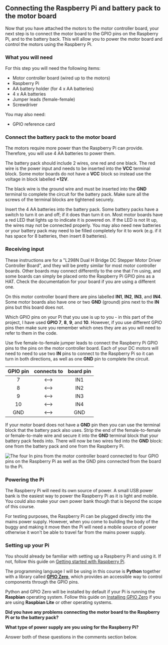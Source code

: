 [comment]: # (
Is this step open? Y/N
If so, short description of this step:
Related links:
Related files:
)

## Connecting the Raspberry Pi and battery pack to the motor board

Now that you have attached the motors to the motor controller board, your next step is to connect the motor board to  the GPIO pins on the Raspberry Pi, and to the battery back. This will allow you to power the motor board and control the motors using the Raspberry Pi.

### What you will need

For this step you will need the following items:

+ Motor controller board (wired up to the motors)
+ Raspberry Pi
+ AA battery holder (for 4 x AA batteries)
+ 4 x AA batteries
+ Jumper leads (female-female)
+ Screwdriver

You may also need:

+ GPIO reference card

### Connect the battery pack to the motor board

The motors require more power than the Raspberry Pi can provide. Therefore, you will use 4 AA batteries to power them.

The battery pack should include 2 wires, one red and one black. The red wire is the power input and needs to be inserted into the **VCC** terminal block. Some motor boards do not have a **VCC** block so instead use the voltage in block labelled **+12V**.

[comment]: # (
Mention the +5V block can be used to power another device, such as Arduino? Is the voltage too high for a Raspberry Pi?
)

The black wire is the ground wire and must be inserted into the **GND** terminal to complete the circuit for the battery pack. Make sure all the screws of the terminal blocks are tightened securely.

Insert the 4 AA batteries into the battery pack. Some battery packs have a switch to turn it on and off; if it does than turn it on. Most motor boards have a red LED that lights up to indicate it is powered on. If the LED is not lit up, the wires may not be connected properly. You may also need new batteries or your battery pack may need to be filled completely for it to work (e.g. if it has space for 8 batteries, then insert 8 batteries).

### Receiving input

These instructions are for a "L298N Dual H Bridge DC Stepper Motor Driver Controller Board", and they will be pretty similar for most motor controller boards. Other boards may connect differently to the one that I'm using, and some boards can simply be placed onto the Raspberry Pi GPIO pins as a HAT. Check the documentation for your board if you are using a different one.

On this motor controller board there are pins labelled **IN1**, **IN2**, **IN3**, and **IN4**. Some motor boards also have one or two **GND** (ground) pins next to the **IN** pins but this board does not.

Which GPIO pins on your Pi that you use is up to you - in this part of the project, I have used **GPIO 7**, **8**, **9**, and **10**. However, if you use different GPIO pins then make sure you remember which ones they are as you will need to refer to them in the code.

Use five female-to-female jumper leads to connect the Raspberry Pi GPIO pins to the pins on the motor controller board. Each of your DC motors will need to need to use two **IN** pins to connect to the Raspberry Pi so it can turn in both directions, as well as one **GND** pin to complete the circuit.

| GPIO pin   | connects to   | board pin   |
|:----------:|:-------------:|:-----------:|
|7           |<–>            |IN1          |
|8           |<–>            |IN2          |
|9           |<–>            |IN3          |
|10          |<–>            |IN4          |
|GND         |<–>            |GND          |

If your motor board does not have a **GND** pin then you can use the terminal block that the battery pack also uses. Strip the end of the female-to-female or female-to-male wire and secure it into the **GND** terminal block that your battery pack feeds into. There will now be two wires fed into the **GND** block: one from the battery pack and one from the Raspberry Pi.

![The four In pins from the motor controller board connected to four GPIO pins on the Raspberry Pi as well as the GND pins connected from the board to the Pi.](images/)

### Powering the Pi

The Raspberry Pi will need its own source of power. A small USB power bank is the easiest way to power the Raspberry Pi as it is light and mobile. You could also make your own power bank though that is beyond the scope of this course.

For testing purposes, the Raspberry Pi can be plugged directly into the mains power supply. However, when you come to building the body of the buggy and making it move then the Pi will need a mobile source of power otherwise it won't be able to travel far from the mains power supply.

### Setting up your Pi

You should already be familiar with setting up a Raspberry Pi and using it. If not, follow this guide on [Getting started with Raspberry Pi](https://projects.raspberrypi.org/en/projects/raspberry-pi-getting-started).

The programming language I will be using in this course is **Python** together with a library called [**GPIO Zero**](https://gpiozero.readthedocs.io/en/stable/index.html), which provides an accessible way to control components through the GPIO pins. 

Python and GPIO Zero will be installed by default if your Pi is running the **Raspbian** operating system. Follow this guide on [Installing GPIO Zero](https://gpiozero.readthedocs.io/en/stable/installing.html) if you are using **Raspbian Lite** or other operating systems.

**Did you have any problems connecting the motor board to the Raspberry Pi or to the battery pack?**

**What type of power supply are you using for the Raspberry Pi?**

Answer both of these questions in the  comments section below.

